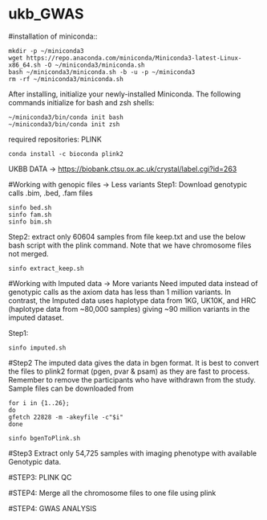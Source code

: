 # ukb_GWAS

#installation of miniconda::
```
mkdir -p ~/miniconda3
wget https://repo.anaconda.com/miniconda/Miniconda3-latest-Linux-x86_64.sh -O ~/miniconda3/miniconda.sh
bash ~/miniconda3/miniconda.sh -b -u -p ~/miniconda3
rm -rf ~/miniconda3/miniconda.sh
```

After installing, initialize your newly-installed Miniconda. The following commands initialize for bash and zsh shells:

```
~/miniconda3/bin/conda init bash
~/miniconda3/bin/conda init zsh
```

required repositories: PLINK 
```
conda install -c bioconda plink2
```

UKBB DATA -> <https://biobank.ctsu.ox.ac.uk/crystal/label.cgi?id=263>

#Working with genopic files -> Less variants
Step1:
Download genotypic calls .bim, .bed, .fam files
```
sinfo bed.sh
sinfo fam.sh
sinfo bim.sh
```

Step2:
extract only 60604 samples from file keep.txt and use the below bash script with the plink command. Note that we have chromosome files not merged. 
```
sinfo extract_keep.sh
```

#Working with Imputed data -> More variants
Need imputed data instead of genotypic calls as the axiom data has less than 1 million variants. In contrast, the Imputed data uses haplotype data from 1KG, UK10K, and HRC (haplotype data from ~80,000 samples) giving ~90 million variants in the imputed dataset.

Step1:
```
sinfo imputed.sh
```

#Step2
The imputed data gives the data in bgen format. It is best to convert the files to plink2 format (pgen, pvar & psam) as they are fast to process. Remember to remove the participants who have withdrawn from the study. Sample files can be downloaded from 
```
for i in {1..26};
do
gfetch 22828 -m -akeyfile -c"$i"
done
```
```
sinfo bgenToPlink.sh 
```

#Step3
Extract only 54,725 samples with imaging phenotype with available Genotypic data.

#STEP3:
PLINK QC

#STEP4:
Merge all the chromosome files to one file using plink 

#STEP4:
GWAS ANALYSIS
